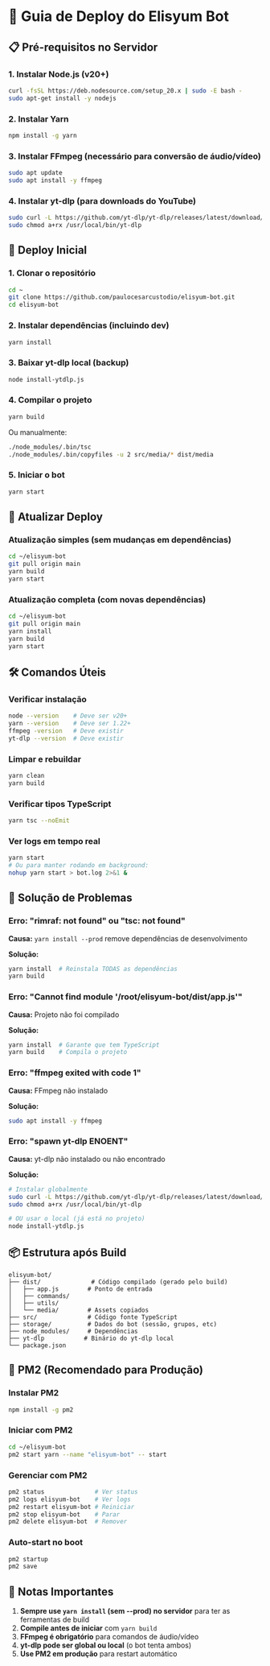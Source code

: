 # 🚀 Guia de Deploy do Elisyum Bot

## 📋 Pré-requisitos no Servidor

### 1. Instalar Node.js (v20+)
```bash
curl -fsSL https://deb.nodesource.com/setup_20.x | sudo -E bash -
sudo apt-get install -y nodejs
```

### 2. Instalar Yarn
```bash
npm install -g yarn
```

### 3. Instalar FFmpeg (necessário para conversão de áudio/vídeo)
```bash
sudo apt update
sudo apt install -y ffmpeg
```

### 4. Instalar yt-dlp (para downloads do YouTube)
```bash
sudo curl -L https://github.com/yt-dlp/yt-dlp/releases/latest/download/yt-dlp -o /usr/local/bin/yt-dlp
sudo chmod a+rx /usr/local/bin/yt-dlp
```

## 🔧 Deploy Inicial

### 1. Clonar o repositório
```bash
cd ~
git clone https://github.com/paulocesarcustodio/elisyum-bot.git
cd elisyum-bot
```

### 2. Instalar dependências (incluindo dev)
```bash
yarn install
```

### 3. Baixar yt-dlp local (backup)
```bash
node install-ytdlp.js
```

### 4. Compilar o projeto
```bash
yarn build
```
Ou manualmente:
```bash
./node_modules/.bin/tsc
./node_modules/.bin/copyfiles -u 2 src/media/* dist/media
```

### 5. Iniciar o bot
```bash
yarn start
```

## 🔄 Atualizar Deploy

### Atualização simples (sem mudanças em dependências)
```bash
cd ~/elisyum-bot
git pull origin main
yarn build
yarn start
```

### Atualização completa (com novas dependências)
```bash
cd ~/elisyum-bot
git pull origin main
yarn install
yarn build
yarn start
```

## 🛠️ Comandos Úteis

### Verificar instalação
```bash
node --version    # Deve ser v20+
yarn --version    # Deve ser 1.22+
ffmpeg -version   # Deve existir
yt-dlp --version  # Deve existir
```

### Limpar e rebuildar
```bash
yarn clean
yarn build
```

### Verificar tipos TypeScript
```bash
yarn tsc --noEmit
```

### Ver logs em tempo real
```bash
yarn start
# Ou para manter rodando em background:
nohup yarn start > bot.log 2>&1 &
```

## 🐛 Solução de Problemas

### Erro: "rimraf: not found" ou "tsc: not found"
**Causa:** `yarn install --prod` remove dependências de desenvolvimento

**Solução:**
```bash
yarn install  # Reinstala TODAS as dependências
yarn build
```

### Erro: "Cannot find module '/root/elisyum-bot/dist/app.js'"
**Causa:** Projeto não foi compilado

**Solução:**
```bash
yarn install  # Garante que tem TypeScript
yarn build    # Compila o projeto
```

### Erro: "ffmpeg exited with code 1"
**Causa:** FFmpeg não instalado

**Solução:**
```bash
sudo apt install -y ffmpeg
```

### Erro: "spawn yt-dlp ENOENT"
**Causa:** yt-dlp não instalado ou não encontrado

**Solução:**
```bash
# Instalar globalmente
sudo curl -L https://github.com/yt-dlp/yt-dlp/releases/latest/download/yt-dlp -o /usr/local/bin/yt-dlp
sudo chmod a+rx /usr/local/bin/yt-dlp

# OU usar o local (já está no projeto)
node install-ytdlp.js
```

## 📦 Estrutura após Build

```
elisyum-bot/
├── dist/              # Código compilado (gerado pelo build)
│   ├── app.js        # Ponto de entrada
│   ├── commands/
│   ├── utils/
│   └── media/        # Assets copiados
├── src/              # Código fonte TypeScript
├── storage/          # Dados do bot (sessão, grupos, etc)
├── node_modules/     # Dependências
├── yt-dlp           # Binário do yt-dlp local
└── package.json
```

## 🔐 PM2 (Recomendado para Produção)

### Instalar PM2
```bash
npm install -g pm2
```

### Iniciar com PM2
```bash
cd ~/elisyum-bot
pm2 start yarn --name "elisyum-bot" -- start
```

### Gerenciar com PM2
```bash
pm2 status              # Ver status
pm2 logs elisyum-bot    # Ver logs
pm2 restart elisyum-bot # Reiniciar
pm2 stop elisyum-bot    # Parar
pm2 delete elisyum-bot  # Remover
```

### Auto-start no boot
```bash
pm2 startup
pm2 save
```

## 📝 Notas Importantes

1. **Sempre use `yarn install` (sem --prod) no servidor** para ter as ferramentas de build
2. **Compile antes de iniciar** com `yarn build`
3. **FFmpeg é obrigatório** para comandos de áudio/vídeo
4. **yt-dlp pode ser global ou local** (o bot tenta ambos)
5. **Use PM2 em produção** para restart automático
